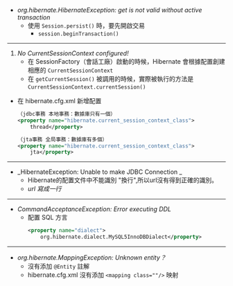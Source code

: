 - _org.hibernate.HibernateException: get is not valid without active transaction_
	- 使用 `Session.persist()` 時，要先開啟交易
		- `session.beginTransaction()`

---

1. _No CurrentSessionContext configured!_
	- 在 SessionFactory（會話工廠）啟動的時候，Hibernate 會根據配置創建相應的 `CurrentSessionContext`
	- 在 `getCurrentSession()` 被調用的時候，實際被執行的方法是 
		`CurrentSessionContext.currentSession()`
- 在 hibernate.cfg.xml 新增配置
	```xml
	（jdbc事務 本地事務：數據庫只有一個）
	<property name="hibernate.current_session_context_class">
		thread</property>
	
	（jta事務 全局事務：數據庫有多個）
	<property name="hibernate.current_session_context_class">
		jta</property> 
	```
	
---

- _HibernateException: Unable to make JDBC Connection _
	- Hibernate的配置文件中不能識別 "換行",所以url沒有得到正確的識別。
	- _url 寫成一行_

--- 

-  _CommandAcceptanceException: Error executing DDL_
	- 配置 SQL 方言
		```xml
		<property name="dialect">
			org.hibernate.dialect.MySQL5InnoDBDialect</property>
		```
		
		
--- 

- _org.hibernate.MappingException: Unknown entity？_
	- 沒有添加 `@Entity` 註解
	- hibernate.cfg.xml 沒有添加 `<mapping class=""/>` 映射